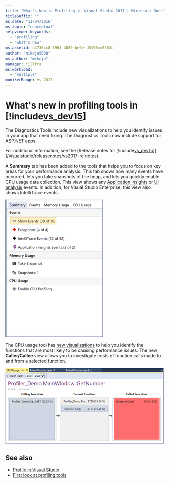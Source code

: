 ```yaml
---
title: "What's New in Profiling in Visual Studio 2017 | Microsoft Docs"
titleSuffix: ""
ms.date: "11/04/2016"
ms.topic: "conceptual"
helpviewer_keywords:
  - "profiling"
  - "what's new"
ms.assetid: d4736cc8-8961-4089-be9e-d5190ce8353c
author: "mikejo5000"
ms.author: "mikejo"
manager: jillfra
ms.workload:
  - "multiple"
monikerRange: vs-2017
---
```

# What's new in profiling tools in [!include[vs_dev15](../misc/includes/vs_dev15_md.md)]

The Diagnostics Tools include new visualizations to help you identify issues in your app that need fixing. The Diagnostics Tools now include support for ASP.NET apps.

For additional information, see the [Release notes for [!include[vs_dev15](../misc/includes/vs_dev15_md.md)]](/visualstudio/releasenotes/vs2017-relnotes).

A **Summary** tab has been added to the tools that helps you to focus on key areas for your performance analysis. This tab shows how many events have occurred, lets you take snapshots of the heap, and lets you quickly enable CPU usage data collection. This view shows any [Application insights](/azure/azure-monitor/app/visual-studio) or [UI analysis](/visualstudio/releasenotes/vs2017-relnotes) events. In addition, for Visual Studio Enterprise, this view also shows IntelliTrace events.

![Diagnostics Tools Summary tab](../profiling/media/diag-tools-summary-tab-2.png "DiagToolsSummaryTab")

The CPU usage tool has [new visualizations](../profiling/Beginners-Guide-to-Performance-Profiling.md) to help you identify the functions that are most likely to be causing performance issues. The new **Caller/Callee** view allows you to investigate costs of function calls made to and from a selected function.

![Diagnostics Tools caller callee view](../profiling/media/diag-tools-caller-callee-2.png "DiagToolsCallerCallee")

## See also

- [Profile in Visual Studio](../profiling/index.md)
- [First look at profiling tools](../profiling/profiling-feature-tour.md)